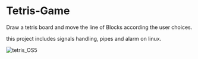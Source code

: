 # Tetris-Game
Draw a tetris board and move the line of Blocks according the user choices.

this project includes signals handling, pipes and alarm on linux.

![tetris_OS5](https://user-images.githubusercontent.com/45950682/93496995-94d8f800-f918-11ea-80d7-b54cd842d5bf.jpg)
